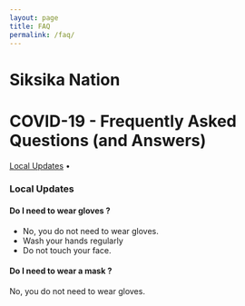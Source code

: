```yaml
---
layout: page
title: FAQ
permalink: /faq/
---
```


# Siksika Nation
# COVID-19 - Frequently Asked Questions (and Answers)

[Local Updates](#local-updates) • 


### Local Updates 

#### Do I need to wear gloves ? 
* No, you do not need to wear gloves.
* Wash your hands regularly
* Do not touch your face. 

#### Do I need to wear a mask ?
No, you do not need to wear gloves.
